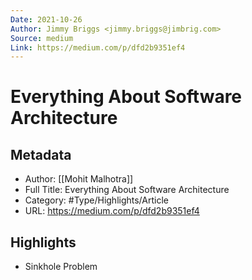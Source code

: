 ```yaml
---
Date: 2021-10-26
Author: Jimmy Briggs <jimmy.briggs@jimbrig.com>
Source: medium
Link: https://medium.com/p/dfd2b9351ef4
---
```

# Everything About Software Architecture

## Metadata
- Author: [[Mohit Malhotra]]
- Full Title: Everything About Software Architecture
- Category: #Type/Highlights/Article
- URL: https://medium.com/p/dfd2b9351ef4

## Highlights
- Sinkhole Problem
